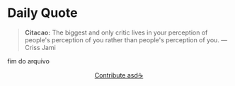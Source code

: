 # Daily Quote

> **Citacao:** The biggest and only critic lives in your perception of people's perception of you rather than people's perception of you. — Criss Jami

fim do arquivo

<watermark-footer>
<p align="center">
  <a href="https://github.com/ruisuan/ruisuan/blob/stable/contribute.md">Contribute asd☕</a>
</p>
</watermark-footer>
